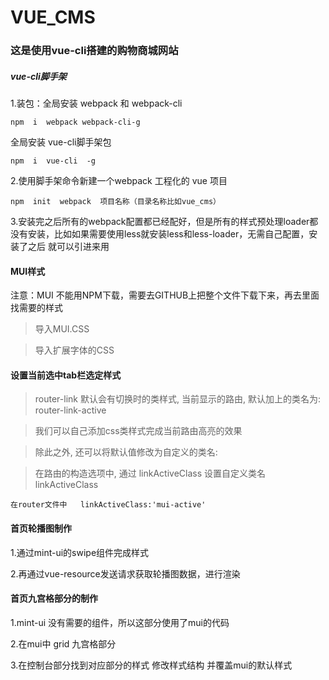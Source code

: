 #  VUE_CMS  #


### 这是使用vue-cli搭建的购物商城网站 ###

##### vue-cli脚手架 ####
 1.装包：全局安装 webpack 和 webpack-cli
 	
	npm  i  webpack webpack-cli-g

 全局安装 vue-cli脚手架包

	npm  i  vue-cli  -g

2.使用脚手架命令新建一个webpack 工程化的 vue 项目
	
	npm  init  webpack  项目名称（目录名称比如vue_cms）

3.安装完之后所有的webpack配置都已经配好，但是所有的样式预处理loader都没有安装，比如如果需要使用less就安装less和less-loader，无需自己配置，安装了之后 就可以引进来用
	
	

#### MUI样式 ####

注意：MUI 不能用NPM下载，需要去GITHUB上把整个文件下载下来，再去里面找需要的样式

>导入MUI.CSS

>导入扩展字体的CSS


####  设置当前选中tab栏选定样式   ####

> router-link 默认会有切换时的类样式, 当前显示的路由, 默认加上的类名为: router-link-active

>我们可以自己添加css类样式完成当前路由高亮的效果

>除此之外, 还可以将默认值修改为自定义的类名:

>在路由的构造选项中, 通过 linkActiveClass 设置自定义类名
 linkActiveClass

 	在router文件中   linkActiveClass:'mui-active'

#### 首页轮播图制作 ####
 1.通过mint-ui的swipe组件完成样式

2.再通过vue-resource发送请求获取轮播图数据，进行渲染

#### 首页九宫格部分的制作 ####

1.mint-ui 没有需要的组件，所以这部分使用了mui的代码

2.在mui中 grid 九宫格部分

3.在控制台部分找到对应部分的样式 修改样式结构 并覆盖mui的默认样式



